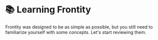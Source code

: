 # 📚 Learning Frontity

Frontity was designed to be as simple as possible, but you still need to familiarize yourself with some concepts. Let's start reviewing them.

